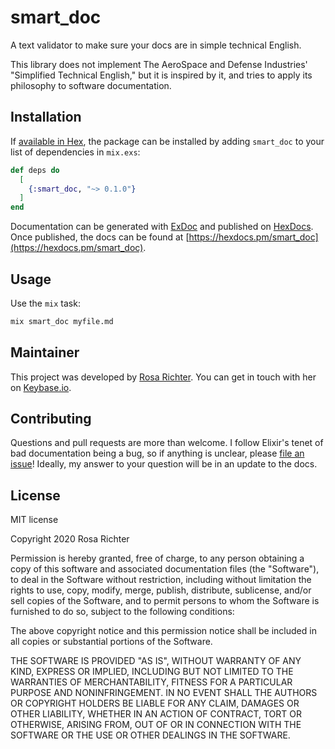 # smart_doc

A text validator to make sure your docs are in simple technical English.

This library does not implement The AeroSpace and Defense Industries' "Simplified Technical English,"
but it is inspired by it, and tries to apply its philosophy to software documentation.

## Installation

If [available in Hex](https://hex.pm/docs/publish), the package can be installed
by adding `smart_doc` to your list of dependencies in `mix.exs`:

```elixir
def deps do
  [
    {:smart_doc, "~> 0.1.0"}
  ]
end
```

Documentation can be generated with [ExDoc](https://github.com/elixir-lang/ex_doc)
and published on [HexDocs](https://hexdocs.pm). Once published, the docs can
be found at [https://hexdocs.pm/smart_doc](https://hexdocs.pm/smart_doc).

## Usage

Use the `mix` task:

```sh
mix smart_doc myfile.md
```

## Maintainer

This project was developed by [Rosa Richter](https://github.com/Cantido).
You can get in touch with her on [Keybase.io](https://keybase.io/cantido).

## Contributing

Questions and pull requests are more than welcome.
I follow Elixir's tenet of bad documentation being a bug,
so if anything is unclear, please [file an issue](https://github.com/Cantido/smart_doc/issues/new)!
Ideally, my answer to your question will be in an update to the docs.

## License

MIT license

Copyright 2020 Rosa Richter

Permission is hereby granted, free of charge, to any person obtaining a copy of
this software and associated documentation files (the "Software"), to deal in
the Software without restriction, including without limitation the rights to
use, copy, modify, merge, publish, distribute, sublicense, and/or sell copies
of the Software, and to permit persons to whom the Software is furnished to do
so, subject to the following conditions:

The above copyright notice and this permission notice shall be included in all
copies or substantial portions of the Software.

THE SOFTWARE IS PROVIDED "AS IS", WITHOUT WARRANTY OF ANY KIND, EXPRESS OR
IMPLIED, INCLUDING BUT NOT LIMITED TO THE WARRANTIES OF MERCHANTABILITY,
FITNESS FOR A PARTICULAR PURPOSE AND NONINFRINGEMENT. IN NO EVENT SHALL THE
AUTHORS OR COPYRIGHT HOLDERS BE LIABLE FOR ANY CLAIM, DAMAGES OR OTHER
LIABILITY, WHETHER IN AN ACTION OF CONTRACT, TORT OR OTHERWISE, ARISING FROM,
OUT OF OR IN CONNECTION WITH THE SOFTWARE OR THE USE OR OTHER DEALINGS IN THE
SOFTWARE.
